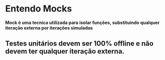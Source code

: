 # Entendo Mocks

**Mock é uma tecnica utilizada para isolar funções, substituindo qualquer iteração externa por iterações simuladas**

## Testes unitários devem ser 100% offline e não devem ter qualquer iteração externa.